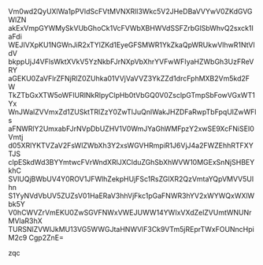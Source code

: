 Vm0wd2QyUXlWa1pPVldScFVtMVNXRll3Wkc5V2JHeDBaVVYwV0ZKdGVGWlZN
akExVmpGYWMySkVUbGhoCk1VcFVWbXBHWVdSSFZrbGlSbWhvQ2sxck1IaFdi
WEJIVXpKU1NGWnJiR2xTYlZKd1EyeGFSMWR1YkZkaQpWRUkwVlhwR1NtVldV
bkppUjJ4VFlsWktXVkV5YzNkbFJrNXpVbXhrYVFwWFIyaHZWbGh3UzFReVRY
aGEKU0ZaVFlrZFNjRlZ0ZUhka01VVjVaVVZ3YkZZd1drcFphMXB2Vm5kd2FW
TkZTbGxXTW5oWFlURlNkRlpyClpHb0tVbGQ0V0ZsclpGTmpSbFowVGxWT1Yx
WnJWalZVVmxZd1ZUSktTRlZzY0ZwTlJuQnlWakJHZDFaRwpTbFpqUlZwWFls
aFNWRlY2UmxabFJrNVpDbUZHV1V0WmJYaGhWMFpzY2xwSE9XcFNiSEI0Vmtj
d05XRlYKTVZaV2FsWlZWbXh3Y2xsWGVHRmpiR1J6VjJ4a2FWZEhhRTFXYTJS
clpESkdWd3BYYmtwcFVrWndXRlJXClduZGhSbXhWVW10MGExSnNjSHBEYkhC
SVlUQjBWbUV4Y0ROV1JFWlhZekpHUjFSc1RsZGlXR2QzVmtaYQpVMVV5Ulhn
S1YyNVdVbUV5ZUZsV01HaERaV3hhVjFkc1pGaFNWR3hYV2xWYWQxWXlWbk5Y
V0hCWVZrVmEKU0ZwSGVFNWxVWEJUWW14YWIxVXdZelZVUmtWNUNrMVlaR3hX
TURSNlZVWlJkMU13VG5WWGJtaHNWVlF3Ck9VTm5jREprTWxFOUNncHpiM2c9
Cgp2ZnE=

zqc
